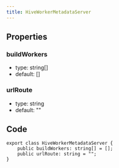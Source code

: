 ```yaml
---
title: HiveWorkerMetadataServer
---
```


## Properties

### buildWorkers

-   type: string[]
-   default: []

### urlRoute

-   type: string
-   default: ""

## Code

```
export class HiveWorkerMetadataServer {
    public buildWorkers: string[] = [];
    public urlRoute: string = "";
}
```
